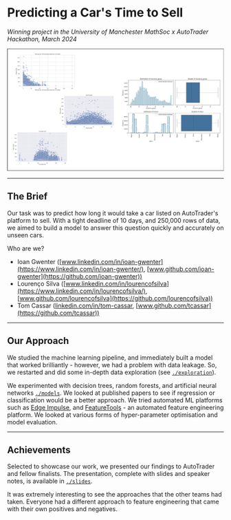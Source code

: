 # Predicting a Car's Time to Sell

_Winning project in the University of Manchester MathSoc x AutoTrader Hackathon, March 2024_

![A collection of feature plots](https://github.com/tcassar/autotrader-predictions/blob/main/img/feature-plots.png)

---
## The Brief

Our task was to predict how long it would take a car listed on AutoTrader's platform to sell. With a tight deadline of 10 days, and 250,000 rows of data, we aimed to build a model to answer this question quickly and accurately on unseen cars. 

Who are we?
* Ioan Gwenter ([www.linkedin.com/in/ioan-gwenter](https://www.linkedin.com/in/ioan-gwenter/), [www.github.com/ioan-gwenter](https://github.com/ioan-gwenter))
* Lourenço Silva ([www.linkedin.com/in/lourencofsilva](https://www.linkedin.com/in/lourencofsilva/), [www.github.com/lourencofsilva](https://github.com/lourencofsilva))
* Tom Cassar ([linkedin.com/in/tom-cassar](https://linkedin.com/in/tom-cassar), [www.github.com/tcassar](https://github.com/tcassar))

---
## Our Approach

We studied the machine learning pipeline, and immediately built a model that worked brilliantly - however, we had a problem with data leakage. So, we restarted and did some in-depth data exploration (see [`./exploration`](https://github.com/tcassar/autotrader-predictions/tree/main/exploration)). 

We experimented with decision trees, random forests, and artificial neural networks [`./models`](https://github.com/tcassar/autotrader-predictions/tree/main/models). We looked at published papers to see if regression or classification would be a better approach. We tried automated ML platforms such as [Edge Impulse](https://edgeimpulse.com/), and [FeatureTools](https://www.featuretools.com/) - an automated feature engineering platform. We looked at various forms of hyper-parameter optimisation and model evaluation. 

---
## Achievements

Selected to showcase our work, we presented our findings to AutoTrader and fellow finalists. The presentation, complete with slides and speaker notes, is available in [`./slides`](https://github.com/tcassar/autotrader-predictions/tree/main/slides).

It was extremely interesting to see the approaches that the other teams had taken. Everyone had a different approach to feature engineering that came with their own positives and negatives.

